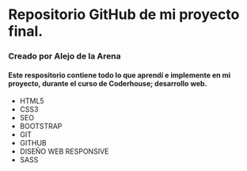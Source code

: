 
# Repositorio GitHub de mi proyecto final.
###  Creado por Alejo de la Arena
#### Este respositorio contiene todo lo que aprendí e implemente en mi proyecto, durante el curso de Coderhouse; desarrollo web.
- HTML5
- CSS3
- SEO
- BOOTSTRAP
- GIT
- GITHUB
- DISEÑO WEB RESPONSIVE
- SASS

